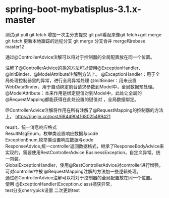 # spring-boot-mybatisplus-3.1.x-master
测试git pull
git fetch
增加一次主分支提交
git pull看起来像git fetch+get merge
git fetch 更新本地跟踪的远程分支
git merge 分支合并
merge和rebase
master12  

通过@ControllerAdvice注解可以将对于控制器的全局配置放在同一个位置。  

注解了@ControllerAdvice的类的方法可以使用@ExceptionHandler、@InitBinder、@ModelAttribute注解到方法上。
@ExceptionHandler：用于全局处理控制器里的异常，进行全局异常处理
@InitBinder：用来设置WebDataBinder，用于自动绑定前台请求参数到Model中，全局数据预处理。
@ModelAttribute：本来作用是绑定键值对到Model中，此处让全局的@RequestMapping都能获得在此处设置的键值对 ，全局数据绑定。  

@ControllerAdvice注解将作用在所有注解了@RequestMapping的控制器的方法上。
https://juejin.cn/post/6844904168025489421

reuslt，统一消息响应格式  
ResultMsgEnum，枚举类设置响应数据与code  
ExceptionEnum,枚举类设置响应数据与code  
ResponseAdvice,统一controller返回数据格式，继承了ResponseBodyAdvice来实现的，需要使用RestControllerAdvice
BusinessException，自定义异常。统一包装。  
GlobalExceptionHandler，使用@RestControllerAdvice对controller进行增强，可对controller中被 @RequestMapping注解的方法加一些逻辑处理。  
通过@ControllerAdvice注解可以将对于控制器的全局配置放在同一个位置。  
使用 @ExceptionHandler(Exception.class)捕获异常，  
test分支cherrypick设置
二次更新test
